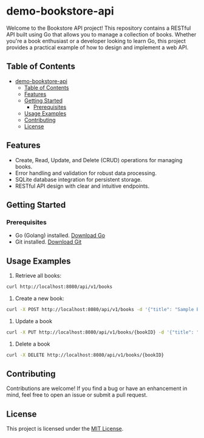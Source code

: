 # demo-bookstore-api

Welcome to the Bookstore API project! This repository contains a RESTful API built using Go that allows you to manage a collection of books. Whether you're a book enthusiast or a developer looking to learn Go, this project provides a practical example of how to design and implement a web API.

## Table of Contents

- [demo-bookstore-api](#demo-bookstore-api)
  - [Table of Contents](#table-of-contents)
  - [Features](#features)
  - [Getting Started](#getting-started)
    - [Prerequisites](#prerequisites)
  - [Usage Examples](#usage-examples)
  - [Contributing](#contributing)
  - [License](#license)

## Features

- Create, Read, Update, and Delete (CRUD) operations for managing books.
- Error handling and validation for robust data processing.
- SQLite database integration for persistent storage.
- RESTful API design with clear and intuitive endpoints.

## Getting Started

### Prerequisites

- Go (Golang) installed. [Download Go](https://golang.org/dl/)
- Git installed. [Download Git](https://git-scm.com/downloads)

<!-- ### Running the API -->

<!-- ## API Documentation -->

## Usage Examples

1. Retrieve all books:

```sh
curl http://localhost:8080/api/v1/books
```

1. Create a new book:

```sh
curl -X POST http://localhost:8080/api/v1/books -d '{"title": "Sample Book", "author": "John Doe", "genre": "Fiction"}'
```

1. Update a book

```sh
curl -X PUT http://localhost:8080/api/v1/books/{bookID} -d '{"title": "Updated Book Title"}'
```

1. Delete a book

```sh
curl -X DELETE http://localhost:8080/api/v1/books/{bookID}
```

## Contributing

Contributions are welcome! If you find a bug or have an enhancement in mind, feel free to open an issue or submit a pull request.

## License

This project is licensed under the [MIT License](LICENSE).
